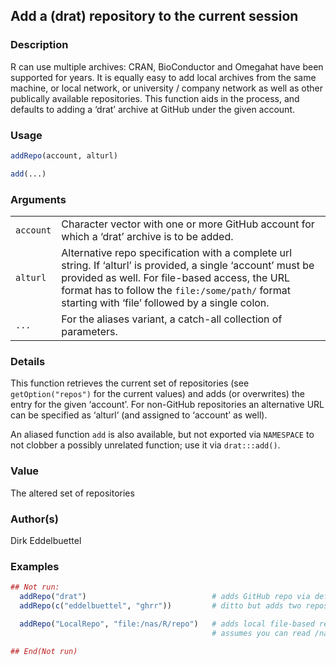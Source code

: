 
## Add a (drat) repository to the current session

### Description

R can use multiple archives: CRAN, BioConductor and Omegahat have been
supported for years. It is equally easy to add local archives from the
same machine, or local network, or university / company network as well
as other publically available repositories. This function aids in the
process, and defaults to adding a ‘drat’ archive at GitHub under the
given account.

### Usage

``` R
addRepo(account, alturl)

add(...)
```

### Arguments

|           |                                                                                                                                                                                                                                                                     |
|-----------|---------------------------------------------------------------------------------------------------------------------------------------------------------------------------------------------------------------------------------------------------------------------|
| `account` | Character vector with one or more GitHub account for which a ‘drat’ archive is to be added.                                                                                                                                                                         |
| `alturl`  | Alternative repo specification with a complete url string. If ‘alturl’ is provided, a single ‘account’ must be provided as well. For file-based access, the URL format has to follow the `file:/some/path/` format starting with ‘file’ followed by a single colon. |
| `...`     | For the aliases variant, a catch-all collection of parameters.                                                                                                                                                                                                      |

### Details

This function retrieves the current set of repositories (see
`getOption("repos")` for the current values) and adds (or overwrites)
the entry for the given ‘account’. For non-GitHub repositories an
alternative URL can be specified as ‘alturl’ (and assigned to ‘account’
as well).

An aliased function `add` is also available, but not exported via
`NAMESPACE` to not clobber a possibly unrelated function; use it via
`drat:::add()`.

### Value

The altered set of repositories

### Author(s)

Dirk Eddelbuettel

### Examples

``` R
## Not run: 
  addRepo("drat")                            # adds GitHub repo via default URL
  addRepo(c("eddelbuettel", "ghrr"))         # ditto but adds two repos at once

  addRepo("LocalRepo", "file:/nas/R/repo")   # adds local file-based repo,
                                             # assumes you can read /nas/R/repo

## End(Not run)
```

